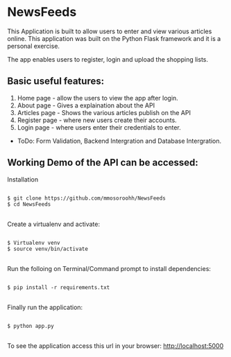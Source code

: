 # NewsFeeds
This Application is built to allow users to enter and view various articles online. This application was built on the Python Flask framework and it is a personal exercise.

The app enables users to register, login and upload the shopping lists.

## Basic useful features: 
 1. Home page - allow the users to view the app after login.
 2. About page - Gives a explaination about the API
 3. Articles page - Shows the various articles publish on the API
 4. Register page - where new users create their accounts. 
 5. Login page - where users enter their credentials to enter.

- ToDo: Form Validation, Backend Intergration and Database Intergration.

## Working Demo of the API can be accessed:
Installation
<pre>
<code>
$ git clone https://github.com/mmosoroohh/NewsFeeds
$ cd NewsFeeds
</code>
</pre>
Create a virtualenv and activate:
<pre>
<code>
$ Virtualenv venv
$ source venv/bin/activate
</code>
</pre>
Run the folloing on Terminal/Command prompt to install dependencies:
<pre>
<code>
$ pip install -r requirements.txt
</code>
</pre>
Finally run the application:
<pre>
<code>
$ python app.py
</code>
</pre>
To see the application access this url in your browser: <a href="http://localhost:5000">http://localhost:5000</a>

